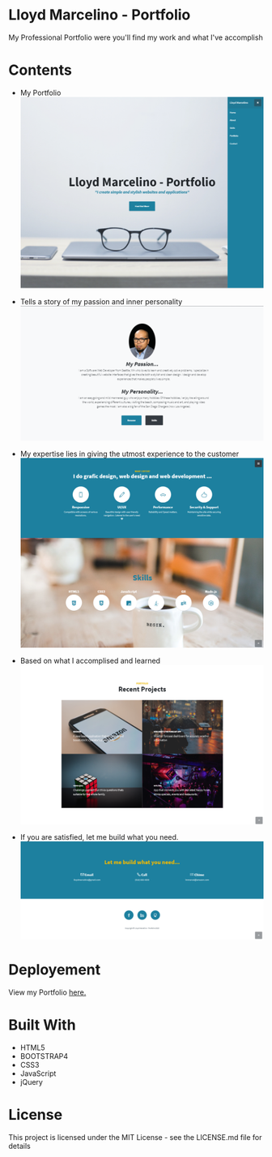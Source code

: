 # Lloyd Marcelino - Portfolio
My Professional Portfolio were you'll find my work and what I've accomplish
# Contents
* My Portfolio 
![](img/intro.PNG)

* Tells a story of my passion and inner personality
![](img/aboutMe.PNG)

* My expertise lies in giving the utmost experience to the customer
![](img/skillsPage.PNG)

* Based on what I accomplised and learned
![](img/projects.PNG)

* If you are satisfied, let me build what you need.
![](img/contacts.PNG)


# Deployement
View my Portfolio <a href="https://ethanlloyd21.github.io/lloydmarcelino/" rel="nofollow"> here.</a>

# Built With
* HTML5
* BOOTSTRAP4
* CSS3
* JavaScript
* jQuery 

# License 
This project is licensed under the MIT License - see the LICENSE.md file for details
